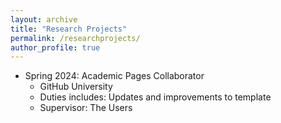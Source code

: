 ```yaml
---
layout: archive
title: "Research Projects"
permalink: /researchprojects/
author_profile: true
---
```


* Spring 2024: Academic Pages Collaborator
  * GitHub University
  * Duties includes: Updates and improvements to template
  * Supervisor: The Users
